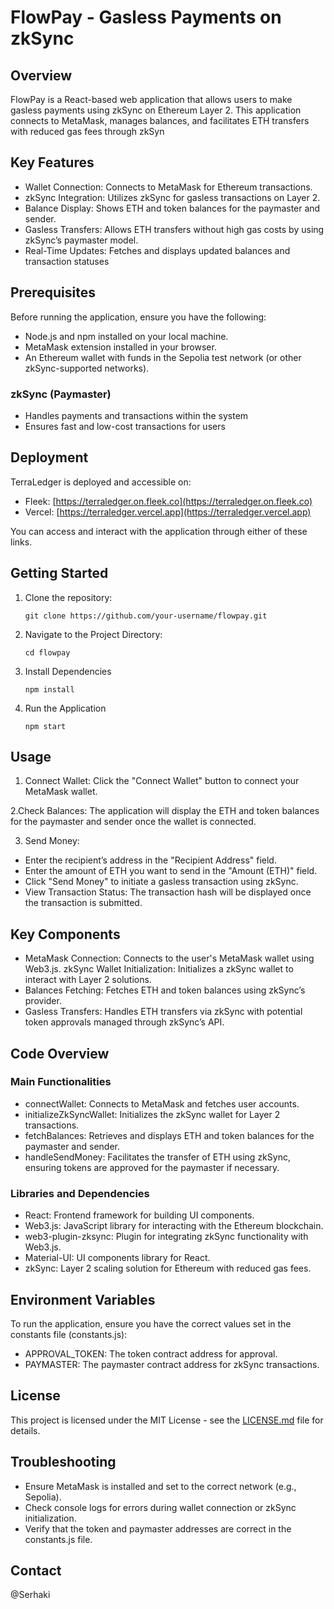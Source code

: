 # FlowPay - Gasless Payments on zkSync

## Overview

FlowPay is a React-based web application that allows users to make gasless payments using zkSync on Ethereum Layer 2. This application connects to MetaMask, manages balances, and facilitates ETH transfers with reduced gas fees through zkSyn

## Key Features

- Wallet Connection: Connects to MetaMask for Ethereum transactions.
- zkSync Integration: Utilizes zkSync for gasless transactions on Layer 2.
- Balance Display: Shows ETH and token balances for the paymaster and sender.
- Gasless Transfers: Allows ETH transfers without high gas costs by using zkSync’s paymaster model.
- Real-Time Updates: Fetches and displays updated balances and transaction statuses

## Prerequisites

Before running the application, ensure you have the following:
- Node.js and npm installed on your local machine.
- MetaMask extension installed in your browser.
- An Ethereum wallet with funds in the Sepolia test network (or other zkSync-supported networks).


### zkSync (Paymaster)
- Handles payments and transactions within the system
- Ensures fast and low-cost transactions for users


## Deployment

TerraLedger is deployed and accessible on:

- Fleek: [https://terraledger.on.fleek.co](https://terraledger.on.fleek.co)
- Vercel: [https://terraledger.vercel.app](https://terraledger.vercel.app)

You can access and interact with the application through either of these links.

## Getting Started

1. Clone the repository:
   ```
   git clone https://github.com/your-username/flowpay.git
   ```

2. Navigate to the Project Directory:
   ```
   cd flowpay

   ```

3. Install Dependencies
   ```
   npm install
   ```

4. Run the Application
   ```
   npm start
   ```

## Usage

1. Connect Wallet: Click the "Connect Wallet" button to connect your MetaMask wallet.

2.Check Balances: The application will display the ETH and token balances for the paymaster and sender once the wallet is connected.

3. Send Money:

- Enter the recipient’s address in the "Recipient Address" field.
- Enter the amount of ETH you want to send in the "Amount (ETH)" field.
- Click "Send Money" to initiate a gasless transaction using zkSync.
- View Transaction Status: The transaction hash will be displayed once the transaction is submitted.

## Key Components
- MetaMask Connection: Connects to the user's MetaMask wallet using Web3.js.
zkSync Wallet Initialization: Initializes a zkSync wallet to interact with Layer 2 solutions.
- Balances Fetching: Fetches ETH and token balances using zkSync’s provider.
- Gasless Transfers: Handles ETH transfers via zkSync with potential token approvals managed through zkSync’s API.

## Code Overview

### Main Functionalities
- connectWallet: Connects to MetaMask and fetches user accounts.
- initializeZkSyncWallet: Initializes the zkSync wallet for Layer 2 transactions.
- fetchBalances: Retrieves and displays ETH and token balances for the paymaster and sender.
- handleSendMoney: Facilitates the transfer of ETH using zkSync, ensuring tokens are approved for the paymaster if necessary.
  
### Libraries and Dependencies
- React: Frontend framework for building UI components.
- Web3.js: JavaScript library for interacting with the Ethereum blockchain.
- web3-plugin-zksync: Plugin for integrating zkSync functionality with Web3.js.
- Material-UI: UI components library for React.
- zkSync: Layer 2 scaling solution for Ethereum with reduced gas fees.
  
## Environment Variables
To run the application, ensure you have the correct values set in the constants file (constants.js):
- APPROVAL_TOKEN: The token contract address for approval.
- PAYMASTER: The paymaster contract address for zkSync transactions.

## License
This project is licensed under the MIT License - see the [LICENSE.md](LICENSE.md) file for details.

## Troubleshooting

- Ensure MetaMask is installed and set to the correct network (e.g., Sepolia).
- Check console logs for errors during wallet connection or zkSync initialization.
- Verify that the token and paymaster addresses are correct in the constants.js file.

## Contact

@Serhaki
